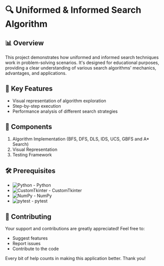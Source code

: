 # 🔍 Uniformed & Informed Search Algorithm

## 📊 Overview

This project demonstrates how uniformed and informed search techniques work in problem-solving scenarios. It's designed for educational purposes, providing a clear understanding of various search algorithms' mechanics, advantages, and applications.

## 🌟 Key Features

- Visual representation of algorithm exploration
- Step-by-step execution
- Performance analysis of different search strategies

## 🧩 Components

1. Algorithm Implementation (BFS, DFS, DLS, IDS, UCS, GBFS and A* Search)
2. Visual Representation
3. Testing Framework

## 🛠️ Prerequisites

- ![Python](https://img.shields.io/badge/-Python-3776AB?style=flat-square&logo=python&logoColor=white) - Python
- ![CustomTkinter](https://img.shields.io/badge/-CustomTkinter-FF6F00?style=flat-square&logo=tkinter&logoColor=white) - CustomTkinter
- ![NumPy](https://img.shields.io/badge/-NumPy-013243?style=flat-square&logo=numpy&logoColor=white) - NumPy
- ![pytest](https://img.shields.io/badge/-pytest-0A9EDC?style=flat-square&logo=pytest&logoColor=white) - pytest

## 🤝 Contributing

Your support and contributions are greatly appreciated! Feel free to:

- Suggest features
- Report issues
- Contribute to the code

Every bit of help counts in making this application better. Thank you!
